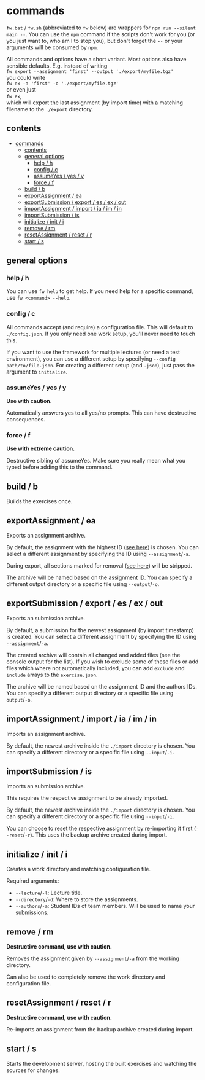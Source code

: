 # commands

`fw.bat` / `fw.sh` (abbreviated to `fw` below) are wrappers for `npm run --silent main --`. You can use the `npm` command if the scripts don't work for you (or you just want to, who am I to stop you), but don't forget the `--` or your arguments will be consumed by `npm`.

All commands and options have a short variant. Most options also have sensible defaults. E.g. instead of writing  
`fw export --assignment 'first' --output './export/myfile.tgz'`  
you could write  
`fw ex -a 'first' -o './export/myfile.tgz'`  
or even just  
`fw ex`,  
which will export the last assignment (by import time) with a matching filename to the `./export` directory.

## contents

- [commands](#commands)
  - [contents](#contents)
  - [general options](#general-options)
    - [help / h](#help--h)
    - [config / c](#config--c)
    - [assumeYes / yes / y](#assumeyes--yes--y)
    - [force / f](#force--f)
  - [build / b](#build--b)
  - [exportAssignment / ea](#exportassignment--ea)
  - [exportSubmission / export / es / ex / out](#exportsubmission--export--es--ex--out)
  - [importAssignment / import / ia / im / in](#importassignment--import--ia--im--in)
  - [importSubmission / is](#importsubmission--is)
  - [initialize / init / i](#initialize--init--i)
  - [remove / rm](#remove--rm)
  - [resetAssignment / reset / r](#resetassignment--reset--r)
  - [start / s](#start--s)

## general options

### help / h

You can use `fw help` to get help. If you need help for a specific command, use `fw <command> --help`.

### config / c

All commands accept (and require) a configuration file. This will default to `./config.json`. If you only need one work setup, you'll never need to touch this.

If you want to use the framework for multiple lectures (or need a test environment), you can use a different setup by specifying `--config path/to/file.json`. For creating a different setup (and `.json`), just pass the argument to `initialize`.

### assumeYes / yes / y

**Use with caution.**

Automatically answers yes to all yes/no prompts. This can have destructive consequences.

### force / f

**Use with extreme caution.**

Destructive sibling of assumeYes. Make sure you really mean what you typed before adding this to the command.

## build / b

Builds the exercises once.

## exportAssignment / ea

Exports an assignment archive.

By default, the assignment with the highest ID ([see here](../scripts/helpers/chooseAssignment.js:13)) is chosen. You can select a different assignment by specifying the ID using `--assignment`/`-a`.

During export, all sections marked for removal ([see here](../scripts/helpers/cleanupPatterns.js)) will be stripped.

The archive will be named based on the assignment ID. You can specify a different output directory or a specific file using `--output`/`-o`.

## exportSubmission / export / es / ex / out

Exports an submission archive.

By default, a submission for the newest assignment (by import timestamp) is created. You can select a different assignment by specifying the ID using `--assignment`/`-a`.

The created archive will contain all changed and added files (see the console output for the list). If you wish to exclude some of these files or add files which where not automatically included, you can add `exclude` and `include` arrays to the `exercise.json`.

The archive will be named based on the assignment ID and the authors IDs. You can specify a different output directory or a specific file using `--output`/`-o`.

## importAssignment / import / ia / im / in

Imports an assignment archive.

By default, the newest archive inside the `./import` directory is chosen. You can specify a different directory or a specific file using `--input`/`-i`.

## importSubmission / is

Imports an submission archive.

This requires the respective assignment to be already imported.

By default, the newest archive inside the `./import` directory is chosen. You can specify a different directory or a specific file using `--input`/`-i`.

You can choose to reset the respective assignment by re-importing it first (`--reset`/`-r`). This uses the backup archive created during import.

## initialize / init / i

Creates a work directory and matching configuration file.

Required arguments:
- `--lecture`/`-l`: Lecture title.
- `--directory`/`-d`: Where to store the assignments.
- `--authors`/`-a`: Student IDs of team members. Will be used to name your submissions.

## remove / rm

**Destructive command, use with caution.**

Removes the assignment given by `--assignment`/`-a` from the working directory.

Can also be used to completely remove the work directory and configuration file.

## resetAssignment / reset / r

**Destructive command, use with caution.**

Re-imports an assignment from the backup archive created during import.

## start / s

Starts the development server, hosting the built exercises and watching the sources for changes.

